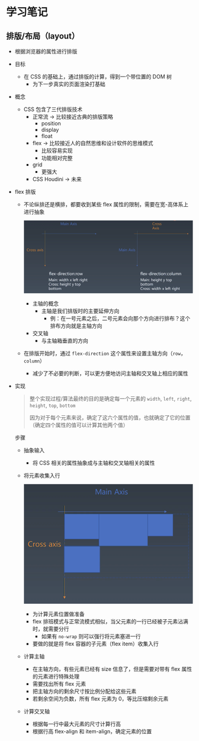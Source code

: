 # 学习笔记


## 排版/布局（layout）

- 根据浏览器的属性进行排版

- 目标
  - 在 CSS 的基础上，通过排版的计算，得到一个带位置的 DOM 树
    - 为下一步真实的页面渲染打基础
- 概念
  - CSS 包含了三代排版技术
    - 正常流 -> 比较接近古典的排版策略
      - position
      - display
      - float
    - flex -> 比较接近人的自然思维和设计软件的思维模式
      - 比较容易实现
      - 功能相对完整
    - grid
      - 更强大
    - CSS Houdini -> 未来
- flex 排版
  - 不论纵排还是横排，都要收到某些 flex 属性的限制，需要在宽-高体系上进行抽象

    ![主轴 vs. 交叉轴](./static/main-cross-axis.png)

    - 主轴的概念
      - 主轴是我们排版时的主要延伸方向
        - 例：在一号元素之后，二号元素会向那个方向进行排布？这个排布方向就是主轴方向
    - 交叉轴
      - 与主轴箱垂直的方向
  - 在排版开始时，通过 `flex-direction` 这个属性来设置主轴方向（`row`，`column`）
    - 减少了不必要的判断，可以更方便地访问主轴和交叉轴上相应的属性

- 实现

  > 整个实现过程/算法最终的目的是确定每一个元素的 `width`, `left`, `right`, `height`, `top`, `bottom`
  > 
  > 因为对于每个元素来说，确定了这六个属性的值，也就确定了它的位置（确定四个属性的值可以计算其他两个值）

  步骤
  - 抽象输入
    - 将 CSS 相关的属性抽象成与主轴和交叉轴相关的属性 
  - 将元素收集入行

    ![wrap vs. no-wrap](static/wrap.png)

    - 为计算元素位置做准备
    - flex 排班模式与正常流模式相似，当父元素的一行已经被子元素沾满时，就需要分行
      - 如果有 `no-wrap` 则可以强行将元素塞进一行
    - 要做的就是将 flex 容器的子元素（flex item）收集入行
  - 计算主轴
    - 在主轴方向，有些元素已经有 size 信息了，但是需要对带有 flex 属性的元素进行特殊处理
    - 需要找出所有 flex 元素
    - 把主轴方向的剩余尺寸按比例分配给这些元素
    - 若剩余空间为负数，所有 flex 元素为 0，等比压缩剩余元素
  - 计算交叉轴
    - 根据每一行中最大元素的尺寸计算行高
    - 根据行高 flex-align 和 item-align，确定元素的位置